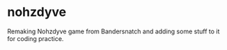 # nohzdyve
Remaking Nohzdyve game from Bandersnatch and adding some stuff to it for coding practice.
